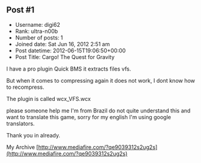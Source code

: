 ## Post #1
- Username: digi62
- Rank: ultra-n00b
- Number of posts: 1
- Joined date: Sat Jun 16, 2012 2:51 am
- Post datetime: 2012-06-15T19:06:50+00:00
- Post Title: Cargo! The Quest for Gravity

I have a pro plugin Quick BMS it extracts files vfs.

But when it comes to compressing again it does not work, I dont know how to recompress.

The plugin is called wcx_VFS.wcx

please someone help me I'm from Brazil do not quite understand this and want to translate this game, sorry for my english I'm using google translators.

Thank you in already.

My Archive [http://www.mediafire.com/?qe9039312s2ug2s](http://www.mediafire.com/?qe9039312s2ug2s)
